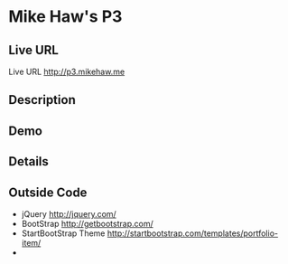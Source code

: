 # Mike Haw's P3

## Live URL
Live URL <http://p3.mikehaw.me>

## Description

## Demo

## Details

## Outside Code
+ jQuery <http://jquery.com/>
+ BootStrap <http://getbootstrap.com/>
+ StartBootStrap Theme <http://startbootstrap.com/templates/portfolio-item/>
+ 
